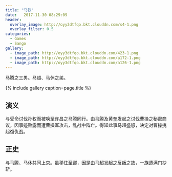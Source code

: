 ```yaml
---
title: "马铁"
date:   2017-11-30 08:29:09
header:
  overlay_image: http://oyy3dtfqo.bkt.clouddn.com/s4-1.png
  overlay_filter: 0.5
categories:
  - Games
  - Sango
gallery:
  - image_path: http://oyy3dtfqo.bkt.clouddn.com/423-1.png
  - image_path: http://oyy3dtfqo.bkt.clouddn.com/a172-1.png
  - image_path: http://oyy3dtfqo.bkt.clouddn.com/a126-1.png
---
```


马腾之三男。马超、马休之弟。

{% include gallery caption=page.title %}

## 演义

与受命讨伐孙权而被唤至许昌之马腾同行。由马腾及黄奎发起之讨伐曹操之秘密商议，因事迹败露而遭曹操军攻击，乱战中阵亡。得知此事马超盛怒，决定对曹操挑起復仇战。

## 正史

与马腾、马休共同上京。虽移住至邺，因是由马超发起之反叛之故，一族遭满门抄斩。